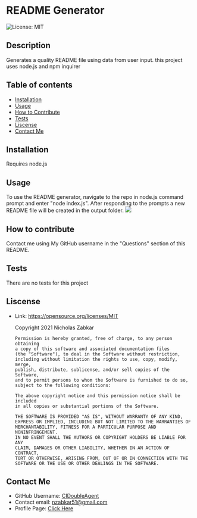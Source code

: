   # README Generator
  ![License: MIT](https://img.shields.io/badge/License-MIT-yellow.svg)
  ## Description
  Generates a quality README file using data from user input. this project uses node.js and npm inquirer
  ## Table of contents
  * [Installation](#installation)
  * [Usage](#usage)
  * [How to Contribute](#how-to-contribute)
  * [Tests](#tests)
  * [Liscense](#liscense)
  * [Contact Me](#contact-me)
  ## Installation
  Requires node.js
  ## Usage
  To use the README generator, navigate to the repo in node.js command prompt and enter "node index.js". After responding to the prompts a new README file will be created in the output folder.
  ![](https://github.com/CIDoubleAgent/README-Generator/blob/main/images/Readme%20Generator%20Demo.gif?raw=true)
  ## How to contribute
  Contact me using My GitHub username in the "Questions" section of this README.
  ## Tests
  There are no tests for this project
  ## Liscense
  * Link: https://opensource.org/licenses/MIT  

      Copyright 2021 Nicholas Zabkar

        Permission is hereby granted, free of charge, to any person obtaining 
        a copy of this software and associated documentation files 
        (the "Software"), to deal in the Software without restriction, 
        including without limitation the rights to use, copy, modify, merge, 
        publish, distribute, sublicense, and/or sell copies of the Software, 
        and to permit persons to whom the Software is furnished to do so, 
        subject to the following conditions:

        The above copyright notice and this permission notice shall be included 
        in all copies or substantial portions of the Software.

        THE SOFTWARE IS PROVIDED "AS IS", WITHOUT WARRANTY OF ANY KIND, 
        EXPRESS OR IMPLIED, INCLUDING BUT NOT LIMITED TO THE WARRANTIES OF 
        MERCHANTABILITY, FITNESS FOR A PARTICULAR PURPOSE AND NONINFRINGEMENT. 
        IN NO EVENT SHALL THE AUTHORS OR COPYRIGHT HOLDERS BE LIABLE FOR ANY 
        CLAIM, DAMAGES OR OTHER LIABILITY, WHETHER IN AN ACTION OF CONTRACT, 
        TORT OR OTHERWISE, ARISING FROM, OUT OF OR IN CONNECTION WITH THE 
        SOFTWARE OR THE USE OR OTHER DEALINGS IN THE SOFTWARE.
  ## Contact Me
  * GitHub Username: [CIDoubleAgent](https://github.com/CIDoubleAgent)
  * Contact email: [nzabkar51@gmail.com](https://mail.google.com/mail/?view=cm&fs=1&tf=1&to=nzabkar51@gmail.com)
  * Profile Page: [Click Here](https://cidoubleagent.github.io/react-portfolio/)
